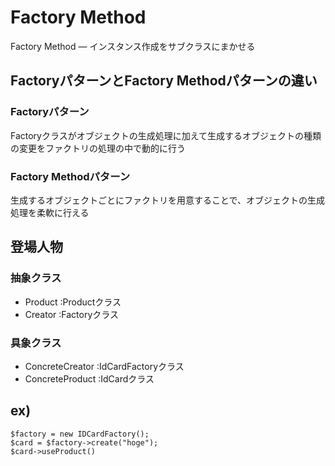 # Factory Method

Factory Method ― インスタンス作成をサブクラスにまかせる

## FactoryパターンとFactory Methodパターンの違い
   
### Factoryパターン
   
Factoryクラスがオブジェクトの生成処理に加えて生成するオブジェクトの種類の変更をファクトリの処理の中で動的に行う
   
   
### Factory Methodパターン
   
生成するオブジェクトごとにファクトリを用意することで、オブジェクトの生成処理を柔軟に行える

## 登場人物

### 抽象クラス

- Product :Productクラス
- Creator :Factoryクラス

### 具象クラス

- ConcreteCreator :IdCardFactoryクラス
- ConcreteProduct :IdCardクラス

## ex)

```
$factory = new IDCardFactory();
$card = $factory->create("hoge");
$card->useProduct()
```
        
        
